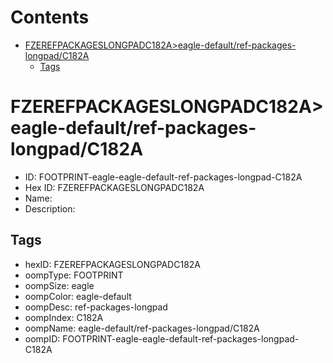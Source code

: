 



Contents
========

* [FZEREFPACKAGESLONGPADC182A>eagle-default/ref-packages-longpad/C182A](#fzerefpackageslongpadc182aeagle-defaultref-packages-longpadc182a)
	* [Tags](#tags)

# FZEREFPACKAGESLONGPADC182A>eagle-default/ref-packages-longpad/C182A

- ID: FOOTPRINT-eagle-eagle-default-ref-packages-longpad-C182A
- Hex ID: FZEREFPACKAGESLONGPADC182A
- Name: 
- Description: 

## Tags

- hexID: FZEREFPACKAGESLONGPADC182A
- oompType: FOOTPRINT
- oompSize: eagle
- oompColor: eagle-default
- oompDesc: ref-packages-longpad
- oompIndex: C182A
- oompName: eagle-default/ref-packages-longpad/C182A
- oompID: FOOTPRINT-eagle-eagle-default-ref-packages-longpad-C182A
